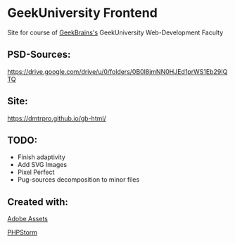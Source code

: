 # GeekUniversity Frontend
Site for course of [GeekBrains's](https://geekbrains.ru/go/aWdy4K) GeekUniversity Web-Development Faculty

## PSD-Sources:
https://drive.google.com/drive/u/0/folders/0B0l8jmNN0HJEd1prWS1Eb29IQTQ

## Site:
https://dmtrpro.github.io/gb-html/

## TODO:
* Finish adaptivity
* Add SVG Images
* Pixel Perfect
* Pug-sources decomposition to minor files

## Created with:
[Adobe Assets](http://assets.adobe.com/)

[PHPStorm](https://www.jetbrains.com/phpstorm/)
